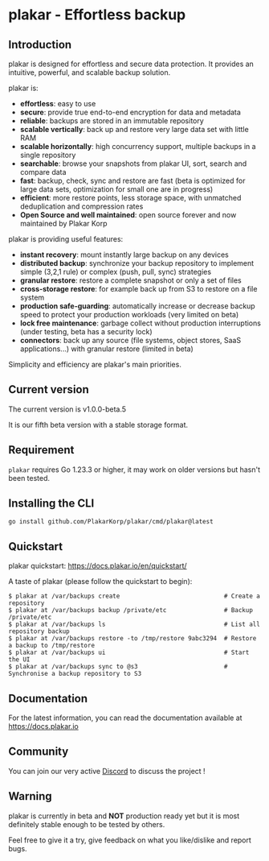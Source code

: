 # plakar - Effortless backup

## Introduction

plakar is designed for effortless and secure data protection. It provides an intuitive, powerful, and scalable backup solution.

plakar is:
- **effortless**: easy to use
- **secure**: provide true end-to-end encryption for data and metadata
- **reliable**: backups are stored in an immutable repository
- **scalable vertically**: back up and restore very large data set with little RAM
- **scalable horizontally**: high concurrency support, multiple backups in a single repository
- **searchable**: browse your snapshots from plakar UI, sort, search and compare data
- **fast**: backup, check, sync and restore are fast (beta is optimized for large data sets, optimization for small one are in progress)
- **efficient**: more restore points, less storage space, with unmatched deduplication and compression rates
- **Open Source and well maintained**: open source forever and now maintained by Plakar Korp

plakar is providing useful features:
- **instant recovery**: mount instantly large backup on any devices
- **distributed backup**: synchronize your backup repository to implement simple (3,2,1 rule) or complex (push, pull, sync) strategies
- **granular restore**: restore a complete snapshot or only a set of files
- **cross-storage restore**: for example back up from S3 to restore on a file system
- **production safe-guarding**: automatically increase or decrease backup speed to protect your production workloads (very limited on beta)
- **lock free maintenance**: garbage collect without production interruptions (under testing, beta has a security lock)
- **connectors**: back up any source (file systems, object stores, SaaS applications...) with granular restore (limited in beta)

Simplicity and efficiency are plakar's main priorities.


## Current version

The current version is v1.0.0-beta.5

It is our fifth beta version with a stable storage format.


## Requirement

`plakar` requires Go 1.23.3 or higher,
it may work on older versions but hasn't been tested.


## Installing the CLI

```
go install github.com/PlakarKorp/plakar/cmd/plakar@latest
```

## Quickstart

plakar quickstart: https://docs.plakar.io/en/quickstart/

A taste of plakar (please follow the quickstart to begin):
```
$ plakar at /var/backups create                             # Create a repository
$ plakar at /var/backups backup /private/etc                # Backup /private/etc
$ plakar at /var/backups ls                                 # List all repository backup
$ plakar at /var/backups restore -to /tmp/restore 9abc3294  # Restore a backup to /tmp/restore
$ plakar at /var/backups ui                                 # Start the UI
$ plakar at /var/backups sync to @s3                        # Synchronise a backup repository to S3

```

## Documentation

For the latest information,
you can read the documentation available at https://docs.plakar.io

## Community

You can join our very active [Discord](https://discord.gg/uuegtnF2Q5) to discuss the project !

## Warning

plakar is currently in beta and **NOT** production ready yet but it is most definitely stable enough to be tested by others.

Feel free to give it a try, give feedback on what you like/dislike and report bugs.
